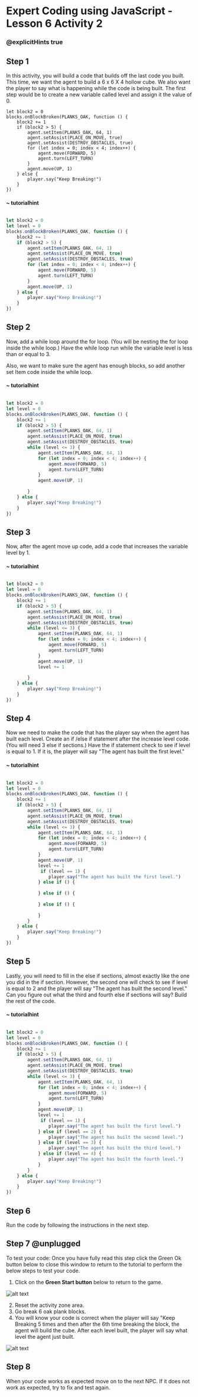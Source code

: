 # Expert Coding using JavaScript - Lesson 6 Activity 2
### @explicitHints true

## Step 1 

In this activity, you will build a code that builds off the last code you built.  This time, we want the agent to build a 6 x 6 X 4 hollow cube.  We also want the player to say what is happening while the code is being built. 
The first step would be to create a new variable called level and assign it the value of 0. 

```template
let block2 = 0
blocks.onBlockBroken(PLANKS_OAK, function () {
    block2 += 1
    if (block2 > 5) {
        agent.setItem(PLANKS_OAK, 64, 1)
        agent.setAssist(PLACE_ON_MOVE, true)
        agent.setAssist(DESTROY_OBSTACLES, true)
        for (let index = 0; index < 4; index++) {
            agent.move(FORWARD, 5)
            agent.turn(LEFT_TURN)
        }
        agent.move(UP, 1)
    } else {
        player.say("Keep Breaking!")
    }
})
```
#### ~ tutorialhint

```javascript

let block2 = 0
let level = 0
blocks.onBlockBroken(PLANKS_OAK, function () {
    block2 += 1
    if (block2 > 5) {
        agent.setItem(PLANKS_OAK, 64, 1)
        agent.setAssist(PLACE_ON_MOVE, true)
        agent.setAssist(DESTROY_OBSTACLES, true)
        for (let index = 0; index < 4; index++) {
            agent.move(FORWARD, 5)
            agent.turn(LEFT_TURN)
        }
        agent.move(UP, 1)
    } else {
        player.say("Keep Breaking!")
    }
})
```


## Step 2
Now, add a while loop around the for loop. (You will be nesting the for loop inside the while loop.)  Have the while loop run while the variable level is less than or equal to 3. 

Also, we want to make sure the agent has enough blocks, so add another set Item code inside the while loop. 

#### ~ tutorialhint

```javascript

let block2 = 0
let level = 0
blocks.onBlockBroken(PLANKS_OAK, function () {
    block2 += 1
    if (block2 > 5) {
        agent.setItem(PLANKS_OAK, 64, 1)
        agent.setAssist(PLACE_ON_MOVE, true)
        agent.setAssist(DESTROY_OBSTACLES, true)
        while (level <= 3) {
            agent.setItem(PLANKS_OAK, 64, 1)
            for (let index = 0; index < 4; index++) {
                agent.move(FORWARD, 5)
                agent.turn(LEFT_TURN)
            }
            agent.move(UP, 1)
            
        }
    } else {
        player.say("Keep Breaking!")
    }
})
```




## Step 3
Now, after the agent move up code, add a code that increases the variable level by 1. 

#### ~ tutorialhint

```javascript

let block2 = 0
let level = 0
blocks.onBlockBroken(PLANKS_OAK, function () {
    block2 += 1
    if (block2 > 5) {
        agent.setItem(PLANKS_OAK, 64, 1)
        agent.setAssist(PLACE_ON_MOVE, true)
        agent.setAssist(DESTROY_OBSTACLES, true)
        while (level <= 3) {
            agent.setItem(PLANKS_OAK, 64, 1)
            for (let index = 0; index < 4; index++) {
                agent.move(FORWARD, 5)
                agent.turn(LEFT_TURN)
            }
            agent.move(UP, 1)
            level += 1
            
        }
    } else {
        player.say("Keep Breaking!")
    }
})
```

## Step 4
Now we need to make the code that has the player say when the agent has built each level. Create an if /else if statement after the increase level code. (You will need 3 else if sections.)  Have the if statement check to see if level is equal to 1.  If it is, the player will say "The agent has built the first level."

#### ~ tutorialhint

```javascript

let block2 = 0
let level = 0
blocks.onBlockBroken(PLANKS_OAK, function () {
    block2 += 1
    if (block2 > 5) {
        agent.setItem(PLANKS_OAK, 64, 1)
        agent.setAssist(PLACE_ON_MOVE, true)
        agent.setAssist(DESTROY_OBSTACLES, true)
        while (level <= 3) {
            agent.setItem(PLANKS_OAK, 64, 1)
            for (let index = 0; index < 4; index++) {
                agent.move(FORWARD, 5)
                agent.turn(LEFT_TURN)
            }
            agent.move(UP, 1)
            level += 1
             if (level == 1) {
                player.say("The agent has built the first level.")
            } else if () {
                
            } else if () {
                
            } else if () {
                
            }
        }
    } else {
        player.say("Keep Breaking!")
    }
})
```

## Step 5
Lastly, you will need to fill in the else if sections, almost exactly like the one you did in the if section.  However, the second one will check to see if level is equal to 2 and the player will say "The agent has built the second level."  Can you figure out what the third and fourth else if sections will say?  Build the rest of the code. 

#### ~ tutorialhint

```javascript

let block2 = 0
let level = 0
blocks.onBlockBroken(PLANKS_OAK, function () {
    block2 += 1
    if (block2 > 5) {
        agent.setItem(PLANKS_OAK, 64, 1)
        agent.setAssist(PLACE_ON_MOVE, true)
        agent.setAssist(DESTROY_OBSTACLES, true)
        while (level <= 3) {
            agent.setItem(PLANKS_OAK, 64, 1)
            for (let index = 0; index < 4; index++) {
                agent.move(FORWARD, 5)
                agent.turn(LEFT_TURN)
            }
            agent.move(UP, 1)
            level += 1
             if (level == 1) {
                player.say("The agent has built the first level.")
            } else if (level == 2) {
                player.say("The agent has built the second level.")
            } else if (level == 3) {
                player.say("The agent has built the third level.")
            } else if (level == 4) {
                player.say("The agent has built the fourth level.")
            }
        }
    } else {
        player.say("Keep Breaking!")
    }
})
```

## Step 6

Run the code by following the instructions in the next step.


## Step 7 @unplugged
To test your code:
Once you have fully read this step click the Green Ok button below to close this window to return to the tutorial to perform the below steps to test your code.

1. Click on the **Green Start button** below to return to the game.

  
![alt text](https://expertjs.codingcredentials.com/Lesson1/1.1/1.JPG?raw=true  "Start")
  
2. Reset the activity zone area. 
3. Go break 6 oak plank blocks.
4. You will know your code is correct when the player will say "Keep Breaking 5 times and then after the 6th time breaking the block, the agent will build the cube.  After each level built, the player will say what level the agent just built. 

![alt text](https://expertjs.codingcredentials.com/Lesson6/6.1/6.2.png?raw=true  "code")


## Step 8

When your code works as expected move on to the next NPC. 
If it does not work as expected, try to fix and test again.